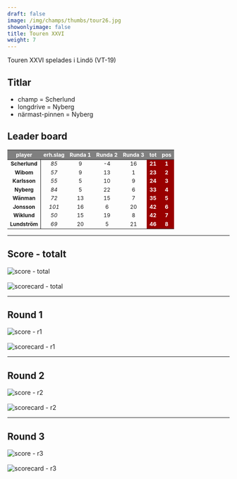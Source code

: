 ```yaml
---  
draft: false  
image: /img/champs/thumbs/tour26.jpg  
showonlyimage: false  
title: Touren XXVI  
weight: 7  
---
```


Touren XXVI spelades i Lindö (VT-19)

<!--more-->

## Titlar

-   champ = Scherlund  
-   longdrive = Nyberg  
-   närmast-pinnen = Nyberg

## Leader board

<table class="table table-striped table-bordered table-hover table-condensed table-responsive" style="font-size: 12px; ">
 <thead>
  <tr>
   <th style="text-align:center;font-weight: bold;color: white !important;background-color: gray !important;"> player </th>
   <th style="text-align:center;font-weight: bold;color: white !important;background-color: gray !important;"> erh.slag </th>
   <th style="text-align:center;font-weight: bold;color: white !important;background-color: gray !important;"> Runda 1 </th>
   <th style="text-align:center;font-weight: bold;color: white !important;background-color: gray !important;"> Runda 2 </th>
   <th style="text-align:center;font-weight: bold;color: white !important;background-color: gray !important;"> Runda 3 </th>
   <th style="text-align:center;font-weight: bold;color: white !important;background-color: gray !important;"> tot </th>
   <th style="text-align:center;font-weight: bold;color: white !important;background-color: gray !important;"> pos </th>
  </tr>
 </thead>
<tbody>
  <tr>
   <td style="text-align:center;font-weight: bold;background-color: gray50 !important;border-right:1px solid;"> Scherlund </td>
   <td style="text-align:center;font-style: italic;"> 85 </td>
   <td style="text-align:center;"> 9 </td>
   <td style="text-align:center;"> -4 </td>
   <td style="text-align:center;"> 16 </td>
   <td style="text-align:center;font-weight: bold;color: white !important;background-color: #990000 !important;"> 21 </td>
   <td style="text-align:center;font-weight: bold;color: white !important;background-color: #990000 !important;"> 1 </td>
  </tr>
  <tr>
   <td style="text-align:center;font-weight: bold;background-color: gray50 !important;border-right:1px solid;"> Wibom </td>
   <td style="text-align:center;font-style: italic;"> 57 </td>
   <td style="text-align:center;"> 9 </td>
   <td style="text-align:center;"> 13 </td>
   <td style="text-align:center;"> 1 </td>
   <td style="text-align:center;font-weight: bold;color: white !important;background-color: #990000 !important;"> 23 </td>
   <td style="text-align:center;font-weight: bold;color: white !important;background-color: #990000 !important;"> 2 </td>
  </tr>
  <tr>
   <td style="text-align:center;font-weight: bold;background-color: gray50 !important;border-right:1px solid;"> Karlsson </td>
   <td style="text-align:center;font-style: italic;"> 55 </td>
   <td style="text-align:center;"> 5 </td>
   <td style="text-align:center;"> 10 </td>
   <td style="text-align:center;"> 9 </td>
   <td style="text-align:center;font-weight: bold;color: white !important;background-color: #990000 !important;"> 24 </td>
   <td style="text-align:center;font-weight: bold;color: white !important;background-color: #990000 !important;"> 3 </td>
  </tr>
  <tr>
   <td style="text-align:center;font-weight: bold;background-color: gray50 !important;border-right:1px solid;"> Nyberg </td>
   <td style="text-align:center;font-style: italic;"> 84 </td>
   <td style="text-align:center;"> 5 </td>
   <td style="text-align:center;"> 22 </td>
   <td style="text-align:center;"> 6 </td>
   <td style="text-align:center;font-weight: bold;color: white !important;background-color: #990000 !important;"> 33 </td>
   <td style="text-align:center;font-weight: bold;color: white !important;background-color: #990000 !important;"> 4 </td>
  </tr>
  <tr>
   <td style="text-align:center;font-weight: bold;background-color: gray50 !important;border-right:1px solid;"> Wänman </td>
   <td style="text-align:center;font-style: italic;"> 72 </td>
   <td style="text-align:center;"> 13 </td>
   <td style="text-align:center;"> 15 </td>
   <td style="text-align:center;"> 7 </td>
   <td style="text-align:center;font-weight: bold;color: white !important;background-color: #990000 !important;"> 35 </td>
   <td style="text-align:center;font-weight: bold;color: white !important;background-color: #990000 !important;"> 5 </td>
  </tr>
  <tr>
   <td style="text-align:center;font-weight: bold;background-color: gray50 !important;border-right:1px solid;"> Jonsson </td>
   <td style="text-align:center;font-style: italic;"> 101 </td>
   <td style="text-align:center;"> 16 </td>
   <td style="text-align:center;"> 6 </td>
   <td style="text-align:center;"> 20 </td>
   <td style="text-align:center;font-weight: bold;color: white !important;background-color: #990000 !important;"> 42 </td>
   <td style="text-align:center;font-weight: bold;color: white !important;background-color: #990000 !important;"> 6 </td>
  </tr>
  <tr>
   <td style="text-align:center;font-weight: bold;background-color: gray50 !important;border-right:1px solid;"> Wiklund </td>
   <td style="text-align:center;font-style: italic;"> 50 </td>
   <td style="text-align:center;"> 15 </td>
   <td style="text-align:center;"> 19 </td>
   <td style="text-align:center;"> 8 </td>
   <td style="text-align:center;font-weight: bold;color: white !important;background-color: #990000 !important;"> 42 </td>
   <td style="text-align:center;font-weight: bold;color: white !important;background-color: #990000 !important;"> 7 </td>
  </tr>
  <tr>
   <td style="text-align:center;font-weight: bold;background-color: gray50 !important;border-right:1px solid;"> Lundström </td>
   <td style="text-align:center;font-style: italic;"> 69 </td>
   <td style="text-align:center;"> 20 </td>
   <td style="text-align:center;"> 5 </td>
   <td style="text-align:center;"> 21 </td>
   <td style="text-align:center;font-weight: bold;color: white !important;background-color: #990000 !important;"> 46 </td>
   <td style="text-align:center;font-weight: bold;color: white !important;background-color: #990000 !important;"> 8 </td>
  </tr>
</tbody>
</table>

------------------------------------------------------------------------

## Score - totalt

<img src="/results/tour26/relnet.lineplot.all.png" alt="score - total">
<br><br>
<img src="/results/tour26/absgross.scorecard.all.png" alt="scorecard - total">

------------------------------------------------------------------------

## Round 1

<img src="/results/tour26/relnet.lineplot.r1.png" alt="score - r1">
<br><br>
<img src="/results/tour26/absgross.scorecard.r1.png" alt="scorecard - r1">

------------------------------------------------------------------------

## Round 2

<img src="/results/tour26/relnet.lineplot.r2.png" alt="score - r2">
<br><br>
<img src="/results/tour26/absgross.scorecard.r2.png" alt="scorecard - r2">

------------------------------------------------------------------------

## Round 3

<img src="/results/tour26/relnet.lineplot.r3.png" alt="score - r3">
<br><br>
<img src="/results/tour26/absgross.scorecard.r3.png" alt="scorecard - r3">
